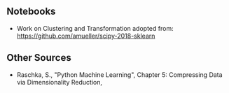 ## Notebooks

* Work on Clustering and Transformation adopted from:
https://github.com/amueller/scipy-2018-sklearn

## Other Sources

* Raschka, S., "Python Machine Learning", Chapter 5: Compressing Data via Dimensionality Reduction,
